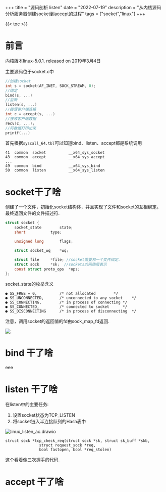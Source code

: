 +++
title = "源码剖析 listen"
date = "2022-07-19"
description = "从内核源码分析服务器创建socket到accept的过程"
tags = ["socket","linux"]
+++

{{< toc >}}

# 前言
内核版本linux-5.0.1. released  on 2019年3月4日

主要源码位于socket.c中

```c
//创建socket
int s = socket(AF_INET, SOCK_STREAM, 0);   
//绑定
bind(s, ...)
//监听
listen(s, ...)
//接受客户端连接
int c = accept(s, ...)
//接收客户端数据
recv(c, ...);
//将数据打印出来
printf(...)
```

首先根据`syscall_64.tbl`可以知道bind、listen、accept都是系统调用

```
41	common	socket			__x64_sys_socket
43	common	accept			__x64_sys_accept
...
49	common	bind			__x64_sys_bind
50	common	listen			__x64_sys_listen
```

# socket干了啥

创建了一个文件，初始化socket结构体，并且实现了文件和socket的互相绑定。最终返回文件的文件描述符.

```c
struct socket {
	socket_state		state;
	short			type;

	unsigned long		flags;

	struct socket_wq	*wq;

	struct file		*file; //socket需要和一个文件绑定.
	struct sock		*sk;  //sockets的网络层表示
	const struct proto_ops	*ops;
};
```

socket_state的枚举含义

    ● SS_FREE = 0,			/* not allocated		*/
    ● SS_UNCONNECTED,		/* unconnected to any socket	*/
    ● SS_CONNECTING,		/* in process of connecting	*/
    ● SS_CONNECTED,			/* connected to socket		*/
    ● SS_DISCONNECTING		/* in process of disconnecting	*/

注意，调用socket的返回值的fd由sock_map_fd返回.

![](/images/accept0/1.png)

# bind 干了啥

eee

# listen 干了啥

在listen中的主要任务: 

1. 设置socket状态为TCP_LISTEN
2. 将socket链入半连接队列的Hash表中

![linux_listen_ac.drawio](C:\Users\Picard\Dropbox\draw.io图片\linux_listen_ac.drawio.png)

```
struct sock *tcp_check_req(struct sock *sk, struct sk_buff *skb,
			   struct request_sock *req,
			   bool fastopen, bool *req_stolen)
```

这个看着像三次握手的代码.

# accept 干了啥